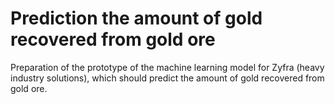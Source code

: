 # Prediction the amount of gold recovered from gold ore

Preparation of the prototype of the machine learning model for Zyfra (heavy industry solutions), which should predict the amount of gold recovered from gold ore.
